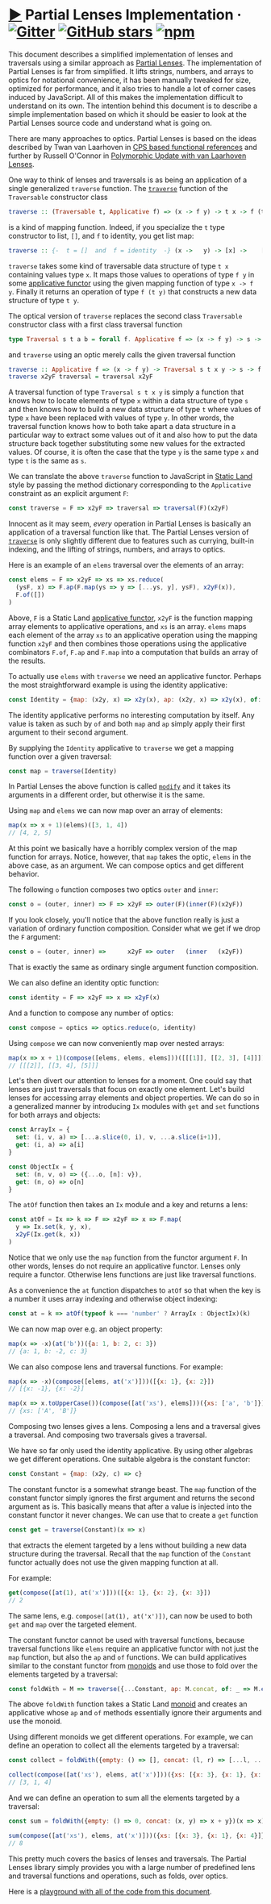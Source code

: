 # [▶](https://calmm-js.github.io/partial.lenses/implementation.html#) Partial Lenses Implementation &middot; [![Gitter](https://img.shields.io/gitter/room/calmm-js/chat.js.svg)](https://gitter.im/calmm-js/chat) [![GitHub stars](https://img.shields.io/github/stars/calmm-js/partial.lenses.svg?style=social)](https://github.com/calmm-js/partial.lenses) [![npm](https://img.shields.io/npm/dm/partial.lenses.svg)](https://www.npmjs.com/package/partial.lenses)

This document describes a simplified implementation of lenses and traversals
using a similar approach as [Partial Lenses](README.md).  The implementation of
Partial Lenses is far from simplified.  It lifts strings, numbers, and arrays to
optics for notational convenience, it has been manually tweaked for size,
optimized for performance, and it also tries to handle a lot of corner cases
induced by JavaScript.  All of this makes the implementation difficult to
understand on its own.  The intention behind this document is to describe a
simple implementation based on which it should be easier to look at the Partial
Lenses source code and understand what is going on.

There are many approaches to optics.  Partial Lenses is based on the ideas
described by Twan van Laarhoven in [CPS based functional
references](https://www.twanvl.nl/blog/haskell/cps-functional-references) and
further by Russell O'Connor in [Polymorphic Update with van Laarhoven
Lenses](http://r6.ca/blog/20120623T104901Z.html).

One way to think of lenses and traversals is as being an application of a single
generalized `traverse` function.  The
[`traverse`](http://hackage.haskell.org/package/base-4.10.1.0/docs/Data-Traversable.html#v:traverse)
function of the `Traversable` constructor class

```haskell
traverse :: (Traversable t, Applicative f) => (x -> f y) -> t x -> f (t y)
```

is a kind of mapping function.  Indeed, if you specialize the `t` type
constructor to list, `[]`, and `f` to identity, you get list map:

```haskell
traverse :: {-  t = []  and  f = identity  -} (x ->   y) -> [x] ->    [y]
```

`traverse` takes some kind of traversable data structure of type `t x`
containing values type `x`.  It maps those values to operations of type `f y` in
some [applicative
functor](https://en.wikibooks.org/wiki/Haskell/Applicative_functors) using the
given mapping function of type `x -> f y`.  Finally it returns an operation of
type `f (t y)` that constructs a new data structure of type `t y`.

The optical version of `traverse` replaces the second class `Traversable`
constructor class with a first class traversal function

```haskell
type Traversal s t a b = forall f. Applicative f => (x -> f y) -> s -> f t
```

and `traverse` using an optic merely calls the given traversal function

```haskell
traverse :: Applicative f => (x -> f y) -> Traversal s t x y -> s -> f t
traverse x2yF traversal = traversal x2yF
```

A traversal function of type `Traversal s t x y` is simply a function that knows
how to locate elements of type `x` within a data structure of type `s` and then
knows how to build a new data structure of type `t` where values of type `x`
have been replaced with values of type `y`.  In other words, the traversal
function knows how to both take apart a data structure in a particular way to
extract some values out of it and also how to put the data structure back
together substituting some new values for the extracted values.  Of course, it
is often the case that the type `y` is the same type `x` and type `t` is the
same as `s`.

We can translate the above `traverse` function to JavaScript in [Static
Land](https://github.com/rpominov/static-land/blob/master/docs/spec.md) style by
passing the method dictionary corresponding to the `Applicative` constraint as
an explicit argument `F`:

```js
const traverse = F => x2yF => traversal => traversal(F)(x2yF)
```

Innocent as it may seem, *every* operation in Partial Lenses is basically an
application of a traversal function like that.  The Partial Lenses version of
[`traverse`](README.md#L-traverse) is only slightly different due to features
such as currying, built-in indexing, and the lifting of strings, numbers, and
arrays to optics.

Here is an example of an `elems` traversal over the elements of an array:

```js
const elems = F => x2yF => xs => xs.reduce(
  (ysF, x) => F.ap(F.map(ys => y => [...ys, y], ysF), x2yF(x)),
  F.of([])
)
```

Above, `F` is a Static Land [applicative
functor](https://github.com/rpominov/static-land/blob/master/docs/spec.md#applicative),
`x2yF` is the function mapping array elements to applicative operations, and
`xs` is an array.  `elems` maps each element of the array `xs` to an applicative
operation using the mapping function `x2yF` and then combines those operations
using the applicative combinators `F.of`, `F.ap` and `F.map` into a computation
that builds an array of the results.

To actually use `elems` with `traverse` we need an applicative functor.  Perhaps
the most straightforward example is using the identity applicative:

```js
const Identity = {map: (x2y, x) => x2y(x), ap: (x2y, x) => x2y(x), of: x => x}
```

The identity applicative performs no interesting computation by itself.  Any
value is taken as such by `of` and both `map` and `ap` simply apply their first
argument to their second argument.

By supplying the `Identity` applicative to `traverse` we get a mapping function
over a given traversal:

```js
const map = traverse(Identity)
```

In Partial Lenses the above function is called [`modify`](README.md#L-modify)
and it takes its arguments in a different order, but otherwise it is the same.

Using `map` and `elems` we can now map over an array of elements:

```js
map(x => x + 1)(elems)([3, 1, 4])
// [4, 2, 5]
```

At this point we basically have a horribly complex version of the map function
for arrays.  Notice, however, that `map` takes the optic, `elems` in the above
case, as an argument.  We can compose optics and get different behavior.

The following `o` function composes two optics `outer` and `inner`:

```js
const o = (outer, inner) => F => x2yF => outer(F)(inner(F)(x2yF))
```

If you look closely, you'll notice that the above function really is just a
variation of ordinary function composition.  Consider what we get if we drop the
`F` argument:

```jsx
const o = (outer, inner) =>      x2yF => outer   (inner   (x2yF))
```

That is exactly the same as ordinary single argument function composition.

We can also define an identity optic function:

```js
const identity = F => x2yF => x => x2yF(x)
```

And a function to compose any number of optics:

```js
const compose = optics => optics.reduce(o, identity)
```

Using `compose` we can now conveniently map over nested arrays:

```js
map(x => x + 1)(compose([elems, elems, elems]))([[[1]], [[2, 3], [4]]])
// [[[2]], [[3, 4], [5]]]
```

Let's then divert our attention to lenses for a moment.  One could say that
lenses are just traversals that focus on exactly one element.  Let's build
lenses for accessing array elements and object properties.  We can do so in a
generalized manner by introducing `Ix` modules with `get` and `set` functions
for both arrays and objects:

```js
const ArrayIx = {
  set: (i, v, a) => [...a.slice(0, i), v, ...a.slice(i+1)],
  get: (i, a) => a[i]
}

const ObjectIx = {
  set: (n, v, o) => ({...o, [n]: v}),
  get: (n, o) => o[n]
}
```

The `atOf` function then takes an `Ix` module and a key and returns a lens:

```js
const atOf = Ix => k => F => x2yF => x => F.map(
  y => Ix.set(k, y, x),
  x2yF(Ix.get(k, x))
)
```

Notice that we only use the `map` function from the functor argument `F`.  In
other words, lenses do not require an applicative functor.  Lenses only require
a functor.  Otherwise lens functions are just like traversal functions.

As a convenience the `at` function dispatches to `atOf` so that when the key is
a number it uses array indexing and otherwise object indexing:

```js
const at = k => atOf(typeof k === 'number' ? ArrayIx : ObjectIx)(k)
```

We can now map over e.g. an object property:

```js
map(x => -x)(at('b'))({a: 1, b: 2, c: 3})
// {a: 1, b: -2, c: 3}
```

We can also compose lens and traversal functions.  For example:

```js
map(x => -x)(compose([elems, at('x')]))([{x: 1}, {x: 2}])
// [{x: -1}, {x: -2}]
```

```js
map(x => x.toUpperCase())(compose([at('xs'), elems]))({xs: ['a', 'b']})
// {xs: ['A', 'B']}
```

Composing two lenses gives a lens.  Composing a lens and a traversal gives a
traversal.  And composing two traversals gives a traversal.

We have so far only used the identity applicative.  By using other algebras we
get different operations.  One suitable algebra is the constant functor:

```js
const Constant = {map: (x2y, c) => c}
```

The constant functor is a somewhat strange beast.  The `map` function of the
constant functor simply ignores the first argument and returns the second
argument as is.  This basically means that after a value is injected into the
constant functor it never changes.  We can use that to create a `get` function

```js
const get = traverse(Constant)(x => x)
```

that extracts the element targeted by a lens without building a new data
structure during the traversal.  Recall that the `map` function of the
`Constant` functor actually does not use the given mapping function at all.

For example:

```js
get(compose([at(1), at('x')]))([{x: 1}, {x: 2}, {x: 3}])
// 2
```

The same lens, e.g. `compose([at(1), at('x')])`, can now be used to both `get`
and `map` over the targeted element.

The constant functor cannot be used with traversal functions, because traversal
functions like `elems` require an applicative functor with not just the `map`
function, but also the `ap` and `of` functions.  We can build applicatives
similar to the constant functor from
[monoids](https://github.com/rpominov/static-land/blob/master/docs/spec.md#monoid)
and use those to fold over the elements targeted by a traversal:

```js
const foldWith = M => traverse({...Constant, ap: M.concat, of: _ => M.empty()})
```

The above `foldWith` function takes a Static Land
[monoid](https://github.com/rpominov/static-land/blob/master/docs/spec.md#monoid)
and creates an applicative whose `ap` and `of` methods essentially ignore their
arguments and use the monoid.

Using different monoids we get different operations.  For example, we can define
an operation to collect all the elements targeted by a traversal:

```js
const collect = foldWith({empty: () => [], concat: (l, r) => [...l, ...r]})(x => [x])
```

```js
collect(compose([at('xs'), elems, at('x')]))({xs: [{x: 3}, {x: 1}, {x: 4}]})
// [3, 1, 4]
```

And we can define an operation to sum all the elements targeted by a traversal:

```js
const sum = foldWith({empty: () => 0, concat: (x, y) => x + y})(x => x)
```

```js
sum(compose([at('xs'), elems, at('x')]))({xs: [{x: 3}, {x: 1}, {x: 4}]})
// 8
```

This pretty much covers the basics of lenses and traversals.  The Partial Lenses
library simply provides you with a large number of predefined lens and traversal
functions and operations, such as folds, over optics.

Here is a [playground with all of the code from this
document](https://calmm-js.github.io/partial.lenses/playground.html#MYewdgzgLgBFBOBDAbgU3hVMC8MBiOAfDIgEwBGB2xIRMIAFHgJQNmXMBQnoksqAG1QBbCDnx0AHqQCeVYpLHUYigHTxUAEwCuwVA04MZEPABoVzOnlWIADk1XC7RpcRl0A2qu-HzMgLp+Jszm0nIMkswhnNYgAGYMHv5cXDzg0DAAkpqoYFAAllDuuADeTrYAXDARsqGWymERISSV1WF1UrJN5vFVklIAvty8GeXiCCjomAzZuQVFqQIgAOYMMOURUjAA1DAAjKyCIhCsHgDM5nvmACzJMKkjsLS4DCDaUOjm+WBg6PXE8hUskBbw+8CYrG+v3BLBqciiw3SsHyOTyhWKEgawK2WPCkURfBgoGEthAmHEIFsBWArnoVPyNPUWl0+hAX1R8xkixWaw2-QaO32rGJpOmHiOonMEogUqEomSpw8Hj2-kCMCVpHMZzVHluqssDyRMAAgvAkDJMvyYCVOJgoFUGPlzMhzIh-urvDZVBABAz9AAGL7NF0wT2Ib2+vSO7YHQKcZaoe3VJ0kd2IDz5fycIZpQkAeXIACtUMAoJbxDa7Q6wM6eu6GCVPWz1WB-FVkANogmkwwa-R3SAPK3swSMogoHm4uJy8oANZWTpyHEAxzOTjFYiW72Jhizvx1UycMJ4GaSVTd3d1FKj2Dj8Tz5TjycMIq2VDxGAP7C4ADkYG0wjkOgP4wAA-CaZqIBa-RVAWxalparCztyqzrM4-LEAAtJEbBQAwP7kD+UQNogVRXDA5BVJqRJVGcnb3JwSyoXydDYcKIAkmS+jinKMokHhP6SERCqJCUkhkQM5hiVRAx3FwTG8uhUiqFAIAAKq2G+8AAMKINMxEilxiTjvhihEbKxwiWJEBVB4P6ID+5gET+-j0YahLaUiiB5BW5QOu0RLusAOaPDA3bjEgaAYPonl8N5UCsBhFjcApYU7oZYomQcroCUJzAiR40n7JJ1riTApAlUVdFyTeMBxCAAiaAA6oUAAW4gALJ0BMUXTI23ixdA8Wuq0HWqLwwDjj0cRVAA+nQY0iFSMgMMwna1aAAhCKW4j1Y1LVQK1DZLUUDrukk5gTeODoCOY8DnZ6t2ht48CuYlniSMkKU8kSDXbXhGXcSZgkQOZMDSjlpnCcR1m2VVlVlXsCNVNcslubVEAAbtDXNW1x0kqd1TuoGv1gJNPaSH47r9LsMidpsDQoWsmPCAwgPGbloPNBD-FQ-lMOKHDZV0VJiPIzAqNvfcQA).
